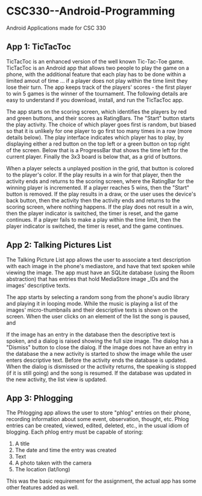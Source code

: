 # CSC330--Android-Programming
Android Applications made for CSC 330

## App 1: TicTacToc
TicTacToc is an enhanced version of the well known Tic-Tac-Toe game. TicTacToc is an Android app that allows two people to play the game on a phone, with the additional feature that each play has to be done within a limited amout of time ... if a player does not play within the time limit they lose their turn. The app keeps track of the players' scores - the first player to win 5 games is the winner of the tournament. The following details are easy to understand if you download, install, and run the TicTacToc app.

The app starts on the scoring screen, which identifies the players by red and green buttons, and their scores as RatingBars. The "Start" button starts the play activity. The choice of which player goes first is random, but biased so that it is unlikely for one player to go first too many times in a row (more details below). The play interface indicates which player has to play, by displaying either a red button on the top left or a green button on top right of the screen. Below that is a ProgressBar that shows the time left for the current player. Finally the 3x3 board is below that, as a grid of buttons.

When a player selects a unplayed position in the grid, that button is colored to the player's color. If the play results in a win for that player, then the activity ends and returns to the scoring screen, where the RatingBar for the winning player is incremented. If a player reaches 5 wins, then the "Start" button is removed. If the play results in a draw, or the user uses the device's back button, then the activity then the activity ends and returns to the scoring screen, where nothing happens. If the play does not result in a win, then the player indicator is switched, the timer is reset, and the game continues. If a player fails to make a play within the time limit, then the player indicator is switched, the timer is reset, and the game continues.

## App 2: Talking Pictures List
The Talking Picture List app allows the user to associate a text description with each image in the phone's mediastore, and have that text spoken while viewing the image. The app must have an SQLite database (using the Room abstraction) that has entries that hold MediaStore image _IDs and the images' descriptive texts.

The app starts by selecting a random song from the phone's audio library and playing it in looping mode. While the music is playing a list of the images' micro-thumbnails and their descriptive texts is shown on the screen. When the user clicks on an element of the list the song is paused, and

If the image has an entry in the database then the descriptive text is spoken, and a dialog is raised showing the full size image. The dialog has a "Dismiss" button to close the dialog.
If the image does not have an entry in the database the a new activity is started to show the image while the user enters descriptive text. Before the activity ends the database is updated.
When the dialog is dismissed or the activity returns, the speaking is stopped (if it is still going) and the song is resumed. If the database was updated in the new activity, the list view is updated.

## App 3: Phlogging
The Phlogging app allows the user to store "phlog" entries on their phone, recording information about some event, observation, thought, etc. Phlog entries can be created, viewed, edited, deleted, etc., in the usual idiom of blogging. Each phlog entry must be capable of storing:
1. A title
2. The date and time the entry was created
3. Text
4. A photo taken with the camera
5. The location (lat/long)

This was the basic requirement for the assignment, the actual app has some other features added as well.

